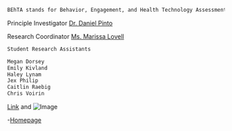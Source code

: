 ```markdown
BEhTA stands for Behavior, Engagement, and Health Technology Assessment. Here at our lab, our research is focused around these aspects. We utilize a variety of research methods, from clinical studies including direct participant communication, qualitiative research, survey-based research, large dataset research, and data synthesis. We also collaborate with the Milwaukee and surrounding area.
```



Principle Investigator
[Dr. Daniel Pinto](https://behta.github.io/Dr.-Daniel-Pinto/)


Research Coordinator
[Ms. Marissa Lovell](https://behta.github.io/Ms.-Marissa-Lovell/)


```markdown
Student Research Assistants

Megan Dorsey
Emily Kivland
Haley Lynam
Jex Philip
Caitlin Raebig
Chris Voirin
```

 
 
[Link](url) and ![Image](src)

-[Homepage](https://behta.github.io/BEhTA.Lab/)

